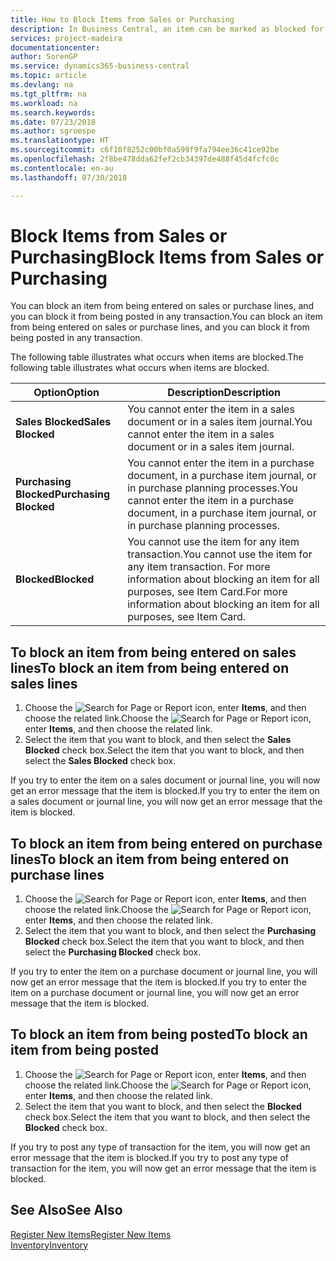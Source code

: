 ```yaml
---
title: How to Block Items from Sales or Purchasing
description: In Business Central, an item can be marked as blocked for sales, blocked for purchase, or blocked for all purposes.
services: project-madeira
documentationcenter: 
author: SorenGP
ms.service: dynamics365-business-central
ms.topic: article
ms.devlang: na
ms.tgt_pltfrm: na
ms.workload: na
ms.search.keywords: 
ms.date: 07/23/2018
ms.author: sgroespe
ms.translationtype: HT
ms.sourcegitcommit: c6f10f8252c00bf0a599f9fa794ee36c41ce92be
ms.openlocfilehash: 2f8be478dda62fef2cb34397de488f45d4fcfc0c
ms.contentlocale: en-au
ms.lasthandoff: 07/30/2018

---
```

# <a name="block-items-from-sales-or-purchasing"></a><span data-ttu-id="9b67a-103">Block Items from Sales or Purchasing</span><span class="sxs-lookup"><span data-stu-id="9b67a-103">Block Items from Sales or Purchasing</span></span>
<span data-ttu-id="9b67a-104">You can block an item from being entered on sales or purchase lines, and you can block it from being posted in any transaction.</span><span class="sxs-lookup"><span data-stu-id="9b67a-104">You can block an item from being entered on sales or purchase lines, and you can block it from being posted in any transaction.</span></span>  

<span data-ttu-id="9b67a-105">The following table illustrates what occurs when items are blocked.</span><span class="sxs-lookup"><span data-stu-id="9b67a-105">The following table illustrates what occurs when items are blocked.</span></span>  

|<span data-ttu-id="9b67a-106">Option</span><span class="sxs-lookup"><span data-stu-id="9b67a-106">Option</span></span>|<span data-ttu-id="9b67a-107">Description</span><span class="sxs-lookup"><span data-stu-id="9b67a-107">Description</span></span>|  
|--------------------|------------|  
|<span data-ttu-id="9b67a-108">**Sales Blocked**</span><span class="sxs-lookup"><span data-stu-id="9b67a-108">**Sales Blocked**</span></span>|<span data-ttu-id="9b67a-109">You cannot enter the item in a sales document or in a sales item journal.</span><span class="sxs-lookup"><span data-stu-id="9b67a-109">You cannot enter the item in a sales document or in a sales item journal.</span></span>|  
|<span data-ttu-id="9b67a-110">**Purchasing Blocked**</span><span class="sxs-lookup"><span data-stu-id="9b67a-110">**Purchasing Blocked**</span></span>|<span data-ttu-id="9b67a-111">You cannot enter the item in a purchase document, in a purchase item journal, or in purchase planning processes.</span><span class="sxs-lookup"><span data-stu-id="9b67a-111">You cannot enter the item in a purchase document, in a purchase item journal, or in purchase planning processes.</span></span>|  
|<span data-ttu-id="9b67a-112">**Blocked**</span><span class="sxs-lookup"><span data-stu-id="9b67a-112">**Blocked**</span></span>|<span data-ttu-id="9b67a-113">You cannot use the item for any item transaction.</span><span class="sxs-lookup"><span data-stu-id="9b67a-113">You cannot use the item for any item transaction.</span></span> <span data-ttu-id="9b67a-114">For more information about blocking an item for all purposes, see Item Card.</span><span class="sxs-lookup"><span data-stu-id="9b67a-114">For more information about blocking an item for all purposes, see Item Card.</span></span>|  

## <a name="to-block-an-item-from-being-entered-on-sales-lines"></a><span data-ttu-id="9b67a-115">To block an item from being entered on sales lines</span><span class="sxs-lookup"><span data-stu-id="9b67a-115">To block an item from being entered on sales lines</span></span>  

1.  <span data-ttu-id="9b67a-116">Choose the ![Search for Page or Report](media/ui-search/search_small.png "Search for Page or Report icon") icon, enter **Items**, and then choose the related link.</span><span class="sxs-lookup"><span data-stu-id="9b67a-116">Choose the ![Search for Page or Report](media/ui-search/search_small.png "Search for Page or Report icon") icon, enter **Items**, and then choose the related link.</span></span>  
2.  <span data-ttu-id="9b67a-117">Select the item that you want to block, and then select the **Sales Blocked** check box.</span><span class="sxs-lookup"><span data-stu-id="9b67a-117">Select the item that you want to block, and then select the **Sales Blocked** check box.</span></span>  

<span data-ttu-id="9b67a-118">If you try to enter the item on a sales document or journal line, you will now get an error message that the item is blocked.</span><span class="sxs-lookup"><span data-stu-id="9b67a-118">If you try to enter the item on a sales document or journal line, you will now get an error message that the item is blocked.</span></span>

## <a name="to-block-an-item-from-being-entered-on-purchase-lines"></a><span data-ttu-id="9b67a-119">To block an item from being entered on purchase lines</span><span class="sxs-lookup"><span data-stu-id="9b67a-119">To block an item from being entered on purchase lines</span></span>  

1.  <span data-ttu-id="9b67a-120">Choose the ![Search for Page or Report](media/ui-search/search_small.png "Search for Page or Report icon") icon, enter **Items**, and then choose the related link.</span><span class="sxs-lookup"><span data-stu-id="9b67a-120">Choose the ![Search for Page or Report](media/ui-search/search_small.png "Search for Page or Report icon") icon, enter **Items**, and then choose the related link.</span></span>  
2.  <span data-ttu-id="9b67a-121">Select the item that you want to block, and then select the **Purchasing Blocked** check box.</span><span class="sxs-lookup"><span data-stu-id="9b67a-121">Select the item that you want to block, and then select the **Purchasing Blocked** check box.</span></span>  

<span data-ttu-id="9b67a-122">If you try to enter the item on a purchase document or journal line, you will now get an error message that the item is blocked.</span><span class="sxs-lookup"><span data-stu-id="9b67a-122">If you try to enter the item on a purchase document or journal line, you will now get an error message that the item is blocked.</span></span>

## <a name="to-block-an-item-from-being-posted"></a><span data-ttu-id="9b67a-123">To block an item from being posted</span><span class="sxs-lookup"><span data-stu-id="9b67a-123">To block an item from being posted</span></span>
1. <span data-ttu-id="9b67a-124">Choose the ![Search for Page or Report](media/ui-search/search_small.png "Search for Page or Report icon") icon, enter **Items**, and then choose the related link.</span><span class="sxs-lookup"><span data-stu-id="9b67a-124">Choose the ![Search for Page or Report](media/ui-search/search_small.png "Search for Page or Report icon") icon, enter **Items**, and then choose the related link.</span></span>
2. <span data-ttu-id="9b67a-125">Select the item that you want to block, and then select the **Blocked** check box.</span><span class="sxs-lookup"><span data-stu-id="9b67a-125">Select the item that you want to block, and then select the **Blocked** check box.</span></span>

<span data-ttu-id="9b67a-126">If you try to post any type of transaction for the item, you will now get an error message that the item is blocked.</span><span class="sxs-lookup"><span data-stu-id="9b67a-126">If you try to post any type of transaction for the item, you will now get an error message that the item is blocked.</span></span>

## <a name="see-also"></a><span data-ttu-id="9b67a-127">See Also</span><span class="sxs-lookup"><span data-stu-id="9b67a-127">See Also</span></span>  
[<span data-ttu-id="9b67a-128">Register New Items</span><span class="sxs-lookup"><span data-stu-id="9b67a-128">Register New Items</span></span>](inventory-how-register-new-items.md)  
[<span data-ttu-id="9b67a-129">Inventory</span><span class="sxs-lookup"><span data-stu-id="9b67a-129">Inventory</span></span>](inventory-manage-inventory.md)  

